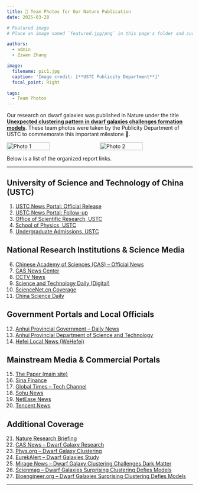 ```yaml
---
title: 🎉 Team Photos for Our Nature Publication
date: 2025-03-28

# Featured image
# Place an image named `featured.jpg/png` in this page's folder and customize its options here.

authors:
  - admin
  - Ziwen Zhang

image:
  filename: pic1.jpg
  caption: 'Image credit: [**USTC Publicity Department**]'
  focal_point: Right

tags:
  - Team Photos
---
```

<!--more-->

Our research on dwarf galaxies was published in Nature under the title [**Unexpected clustering pattern in dwarf galaxies challenges formation models**](https://www.nature.com/articles/s41586-025-08965-5). These team photos were taken by the Publicity Department of USTC to commemorate this important milestone 🥳.

<div style="display: flex; gap: 10px;">
  <img src="./pic0.JPG" alt="Photo 1" style="width: 48%;">
  <img src="./pic1.JPG" alt="Photo 2" style="width: 48%;">
</div>

Below is a list of the organized report links.

---

## University of Science and Technology of China (USTC)

1. [USTC News Portal: Official Release](https://news.ustc.edu.cn/info/1056/91677.htm) 
2. [USTC News Portal: Follow-up](https://news.ustc.edu.cn/info/1056/91712.htm) 
3. [Office of Scientific Research, USTC](https://kyb.ustc.edu.cn/2025/0522/c21899a685711/page.htm)
4. [School of Physics, USTC](https://physics.ustc.edu.cn/2025/0526/c3586a686175/page.htm) 
5. [Undergraduate Admissions, USTC](https://zsb.ustc.edu.cn/2025/0523/c35565a686338/page.htm) 

## National Research Institutions & Science Media

6. [Chinese Academy of Sciences (CAS) – Official News](https://www.cas.cn/syky/202505/t20250521_5069289.shtml)
7. [CAS News Center](https://www.cas.cn/cm/202505/t20250522_5069513.shtml)
8. [CCTV News](https://news.cctv.com/2025/05/22/ARTIhERZkzaNFfZbBU4lbZbW250522.shtml)
9. [Science and Technology Daily (Digital)](https://digitalpaper.stdaily.com/http_www.kjrb.com/kjrb/html/2025-05/22/content_588913.htm)
10. [ScienceNet.cn Coverage](https://news.sciencenet.cn/htmlnews/2025/5/544370.shtm) 
11. [China Science Daily](https://wap.sciencenet.cn/mobile.php?type=daily&mobile=1&mydatetime=2025-5-22)

## Government Portals and Local Officials

12. [Anhui Provincial Government – Daily News](https://www.ah.gov.cn/zwyw/jryw/565427971.html) 
13. [Anhui Provincial Department of Science and Technology](https://kjt.ah.gov.cn/kjzx/mtjj/122877591.html) 
14. [Hefei Local News (WeHefei)](https://www.wehefei.com/news/2025/05/22/c_656117.htm) 

## Mainstream Media & Commercial Portals

15. [The Paper (main site)](https://www.thepaper.cn/newsDetail_forward_30858906)
16. [Sina Finance](https://finance.sina.cn/2025-05-22/detail-inexkrfp2130754.d.html) 
17. [Global Times – Tech Channel](https://tech.huanqiu.com/article/4MmJKof8iDN) 
18. [Sohu News](https://www.sohu.com/a/898030929_120252297) 
19. [NetEase News](https://www.163.com/dy/article/K05133BV0514R9NK.html) 
20. [Tencent News](https://news.qq.com/rain/a/20250529A091H700) 

## Additional Coverage

21. [Nature Research Briefing](https://www.nature.com/articles/d41586-025-01699-4) 
22. [CAS News – Dwarf Galaxy Research](https://english.cas.cn/newsroom/research_news/phys/202505/t20250521_1044189.shtml)
23. [Phys.org – Dwarf Galaxy Clustering](https://phys.org/news/2025-05-dwarf-galaxy-clustering-standard-cold.html) 
24. [EurekAlert – Dwarf Galaxies Study](https://www.eurekalert.org/news-releases/1084875) 
25. [Mirage News – Dwarf Galaxy Clustering Challenges Dark Matter](https://www.miragenews.com/dwarf-galaxy-clustering-challenges-dark-matter-1464780/)
26. [Scienmag – Dwarf Galaxies Surprising Clustering Defies Models](https://scienmag.com/dwarf-galaxies-surprising-clustering-defies-models/) 
27. [Bioengineer.org – Dwarf Galaxies Surprising Clustering Defies Models](https://bioengineer.org/dwarf-galaxies-surprising-clustering-defies-models/) 

---
